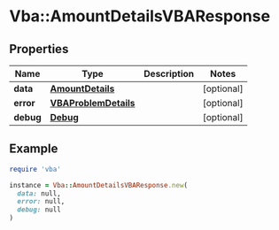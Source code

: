 # Vba::AmountDetailsVBAResponse

## Properties

| Name | Type | Description | Notes |
| ---- | ---- | ----------- | ----- |
| **data** | [**AmountDetails**](AmountDetails.md) |  | [optional] |
| **error** | [**VBAProblemDetails**](VBAProblemDetails.md) |  | [optional] |
| **debug** | [**Debug**](Debug.md) |  | [optional] |

## Example

```ruby
require 'vba'

instance = Vba::AmountDetailsVBAResponse.new(
  data: null,
  error: null,
  debug: null
)
```

